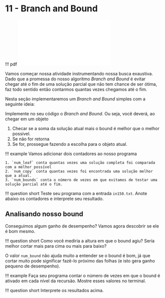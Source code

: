 # 11 - Branch and Bound

!!! pdf
    ![](slides.pdf)

Vamos começar nossa atividade instrumentando nossa busca exaustiva. Dado que a promessa do nosso algoritmo *Branch and Bound* é evitar chegar até o fim de uma solução parcial que não tem chance de ser ótima, faz todo sentido então contarmos quantas vezes chegamos até o fim.

Nesta seção implementaremos um *Branch and Bound* simples com a seguinte ideia:

Implemente no seu código o *Branch and Bound*. Ou seja, você deverá, ao chegar em um objeto

1. Checar se a soma da solução atual mais o bound é melhor que o melhor possível.
2. Se não for retorna
3. Se for, prossegue fazendo a escolha para o objeto atual.


!!! example
    Vamos adicionar dois contadores ao nosso programa

    1. `num_leaf` conta quantas vezes uma solução completa foi comparada com a melhor possível
    2. `num_copy` conta quantas vezes foi encontrada uma solução melhor que a atual.
    3. `num_bounds` conta o número de vezes em que evitamos de testar uma solução parcial até o fim.

!!! question short
    Teste seu programa com a entrada `in150.txt`. Anote abaixo os contadores e interprete seu resultado.

## Analisando nosso bound

Conseguimos algum ganho de desempenho? Vamos agora descobrir se ele é bom mesmo.

!!! question short
    Como você mediria a altura em que o bound agiu? Seria melhor cortar mais para cima ou mais para baixo?

O valor `num_bound` não ajuda muito a entender se o bound é bom, já que cortar muito pode significar fazê-lo próximo das folhas (e isto gera ganho pequeno de desempenho).

!!! example
    Faça seu programa contar o número de vezes em que o bound é ativado em cada nível da recursão. Mostre esses valores no terminal.

!!! question short
    Interprete os resultados acima.

